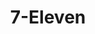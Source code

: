 ---
title: "7-Eleven"
url: /chesapeake/7-eleven-george-washington-highway-north-2/
shop: Lebensmittel
---